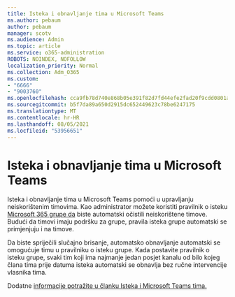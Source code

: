 ```yaml
---
title: Isteka i obnavljanje tima u Microsoft Teams
ms.author: pebaum
author: pebaum
manager: scotv
ms.audience: Admin
ms.topic: article
ms.service: o365-administration
ROBOTS: NOINDEX, NOFOLLOW
localization_priority: Normal
ms.collection: Adm_O365
ms.custom:
- "6666"
- "9003760"
ms.openlocfilehash: cca9fb78d740e868b05e391f82d7fd44efe2fad20f9cdd0801ae05dbfa410a05
ms.sourcegitcommit: b5f7da89a650d2915dc652449623c78be6247175
ms.translationtype: MT
ms.contentlocale: hr-HR
ms.lasthandoff: 08/05/2021
ms.locfileid: "53956651"
---
```

# <a name="team-expiration-and-renewal-in-microsoft-teams"></a>Isteka i obnavljanje tima u Microsoft Teams

Isteka i obnavljanje tima u Microsoft Teams pomoći u upravljanju neiskorištenim timovima. Kao administrator možete koristiti pravilnik o isteku [Microsoft 365 grupe da](https://docs.microsoft.com/microsoft-365/admin/create-groups/office-365-groups-expiration-policy) biste automatski očistili neiskorištene timove. Budući da timovi imaju podršku za grupe, pravila isteka grupe automatski se primjenjuju i na timove.

Da biste spriječili slučajno brisanje, automatsko obnavljanje automatski se omogućuje timu u pravilniku o isteku grupe. Kada postavite pravilnik o isteku grupe, svaki tim koji ima najmanje jedan posjet kanalu od bilo kojeg člana tima prije datuma isteka automatski se obnavlja bez ručne intervencije vlasnika tima.  

Dodatne [informacije potražite u članku Isteka i Microsoft Teams tima.](https://docs.microsoft.com/microsoftteams/team-expiration-renewal)
